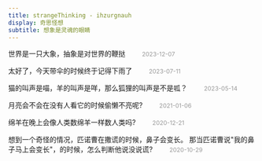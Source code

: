 ```yaml
---
title: strangeThinking - ihzurgnauh
display: 奇思怪想
subtitle: 想象是灵魂的眼睛
---
```






<div style='margin-top: 15px'>
    <i i-pepicons-print-bookmark></i>
    世界是一只大象，抽象是对世界的鞭挞
    <span style="color: #999; font-size: 12px ;margin-left: 30px">
        2023-12-07
    </span>
</div>

<div style='margin-top: 15px'>
    <i i-pepicons-print-bookmark></i>
    太好了，今天带伞的时候终于记得下雨了
    <span style="color: #999; font-size: 12px ;margin-left: 30px">
        2023-07-11
    </span>
</div>

<div style='margin-top: 15px'>
    <i i-pepicons-print-bookmark></i>
    猫的叫声是喵，羊的叫声是咩，那么狐狸的叫声是不是呱？
    <span style="color: #999; font-size: 12px ;margin-left: 30px">
        2023-05-14
    </span>
</div>

<div style='margin-top: 15px'>
    <i i-pepicons-print-bookmark></i>
    月亮会不会在没有人看它的时候偷懒不亮呢?
    <span style="color: #999; font-size: 12px ;margin-left: 30px">
        2021-01-06
    </span>
</div>

<div style='margin-top: 15px'>
   <i i-pepicons-print-bookmark></i>
    绵羊在晚上会像人类数绵羊一样数人类吗?
    <span style="color: #999; font-size: 12px ;margin-left: 30px">
        2020-12-21
    </span>
</div>

<div style='margin-top: 15px'>
    <i i-pepicons-print-bookmark></i>
        想到一个奇怪的情况，匹诺曹在撒谎的时候，鼻子会变长。
    那当匹诺曹说"我的鼻子马上会变长"，的时候，怎么判断他说没说谎?
    <span style="color: #999; font-size: 12px ;margin-left: 30px">
        2020-10-29
    </span>
</div>

